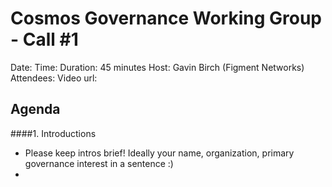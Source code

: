 # Cosmos Governance Working Group - Call #1
Date: 
Time: 
Duration: 45 minutes
Host: Gavin Birch (Figment Networks)
Attendees: 
Video url: 

## Agenda

####1. Introductions
- Please keep intros brief! Ideally your name, organization, primary governance interest in a sentence :)
- 
